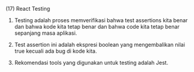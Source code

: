 (17) React Testing

1. Testing adalah proses memverifikasi bahwa test assertions kita benar dan bahwa kode kita tetap benar dan bahwa code kita tetap benar sepanjang masa aplikasi.

2. Test assertion ini adalah ekspresi boolean yang mengembalikan nilai true kecuali ada bug di kode kita.

3. Rekomendasi tools yang digunakan untuk testing adalah Jest.
